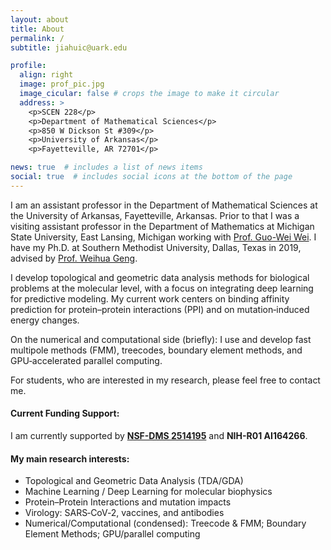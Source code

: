 ```yaml
---
layout: about
title: About
permalink: /
subtitle: jiahuic@uark.edu

profile:
  align: right
  image: prof_pic.jpg
  image_cicular: false # crops the image to make it circular
  address: >
    <p>SCEN 228</p>
    <p>Department of Mathematical Sciences</p>
    <p>850 W Dickson St #309</p>
    <p>University of Arkansas</p>
    <p>Fayetteville, AR 72701</p>

news: true  # includes a list of news items
social: true  # includes social icons at the bottom of the page
---
```


I am an assistant professor in the
Department of Mathematical Sciences at the University of Arkansas, Fayetteville, Arkansas.
Prior to that I was a visiting assistant professor in the 
Department of Mathematics at Michigan State University, East Lansing, Michigan
working with <a href="https://users.math.msu.edu/users/weig/">Prof. Guo-Wei Wei</a>. 
I have my Ph.D. at
Southern Methodist University, Dallas, Texas in 2019,
advised by <a href="https://www.smu.edu/dedman/academics/departments/math/people/faculty/weihuageng">Prof. Weihua Geng</a>.

<!-- My interests lie in finding the boundary that keeps mathematical beauty while doing machine learning. -->
I develop topological and geometric data analysis methods for
biological problems at the molecular level, with a focus on
integrating deep learning for predictive modeling. My current work
centers on binding affinity prediction for protein–protein
interactions (PPI) and on mutation‑induced energy changes.
<!-- One of its key applications is  -->
<!-- studying the SARS-CoV-2 Spike protein binding against ACE2 and antibodies. -->
<!-- Therefore,  -->
<!-- the infectivity of SARS-CoV-2 virus and  -->
<!-- the efficacy of antibody therapies and vaccine can be analyzed. -->

On the numerical and computational side (briefly): I use and develop
fast multipole methods (FMM), treecodes, boundary element methods, and
GPU‑accelerated parallel computing.

For students, who are interested in my research, please feel free to contact me.

#### Current Funding Support:

I am currently supported by **[NSF-DMS 2514195](https://www.nsf.gov/awardsearch/showAward?AWD_ID=2514195&HistoricalAwards=false)** and **NIH-R01 AI164266**.

<!-- Before the current position at Michigan State University,  -->
<!-- I was a Ph.D. student at  -->
<!-- <a href="https://www.smu.edu/Dedman/Academics/Departments/Math/Graduate/Dissertations-New">Southern Methodist University</a> -->
<!-- advised by <a href="https://www.smu.edu/Dedman/Academics/Departments/Math/People/Faculty/WeihuaGeng">Prof. Weihua Geng</a> on my thesis -->
<!-- <a href="https://scholar.smu.edu/hum_sci_mathematics_etds/3/">Parallel multipole expansion algorithms and their biology applications</a>. -->
<!-- I studied the Poisson-Boltzmann equation and its boundary integral forms, -->
<!-- and applied boundary element methods accelerated with FMM and treecode method. -->
<!-- Moreover, I also studied the parallel computing of OpenMP and MPI in the implementation. -->

<!-- Currently, I put my efforts on developing mathematical methods of  -->
<!-- topology and geometry as data analysis for biology applications,  -->
<!-- and then use machine learning methods for biological property predictions. -->
<!-- I am also working on their applications to virus, such as SARS-CoV-2, influenza virus, etc. -->

#### My main research interests:

* Topological and Geometric Data Analysis (TDA/GDA)
* Machine Learning / Deep Learning for molecular biophysics
* Protein–Protein Interactions and mutation impacts
* Virology: SARS‑CoV‑2, vaccines, and antibodies
* Numerical/Computational (condensed): Treecode & FMM; Boundary Element Methods; GPU/parallel computing
<!-- * Differential Geometry -->
